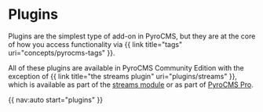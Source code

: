 # Plugins

Plugins are the simplest type of add-on in PyroCMS, but they are at the core of how you access functionality via {{ link title="tags" uri="concepts/pyrocms-tags" }}.

All of these plugins are available in PyroCMS Community Edition with the exception of {{ link title="the streams plugin" uri="plugins/streams" }}, which is available as part of the [streams module](https://www.pyrocms.com/store/details/pyrostreams) or as part of [PyroCMS Pro](https://www.pyrocms.com/store/details/pyrocms_professional).

{{ nav:auto start="plugins" }}